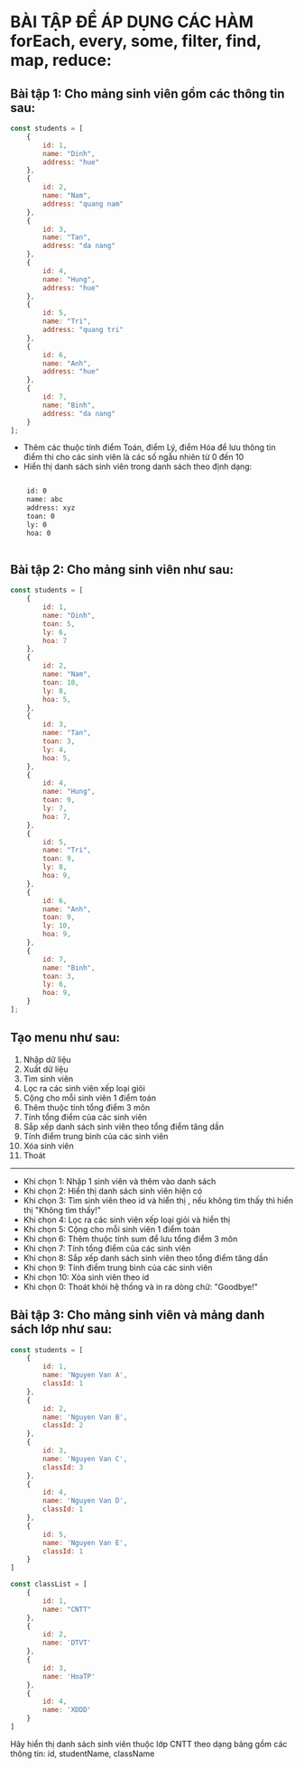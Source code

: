 # BÀI TẬP ĐỂ ÁP DỤNG CÁC HÀM forEach, every, some, filter, find, map, reduce:

## Bài tập 1: Cho mảng sinh viên gồm các thông tin sau:

```js
const students = [
    {
        id: 1,
        name: "Dinh",
        address: "hue"
    },
    {
        id: 2,
        name: "Nam",
        address: "quang nam"
    },
    {
        id: 3,
        name: "Tan",
        address: "da nang"
    },
    {
        id: 4,
        name: "Hung",
        address: "hue"
    },
    {
        id: 5,
        name: "Tri",
        address: "quang tri"
    },
    {
        id: 6,
        name: "Anh",
        address: "hue"
    },
    {
        id: 7,
        name: "Binh",
        address: "da nang"
    }
];
```

- Thêm các thuộc tính điểm Toán, điểm Lý, điểm Hóa để lưu thông tin điểm thi cho các sinh viên là các số ngẫu nhiên từ 0 đến 10
- Hiển thị danh sách sinh viên trong danh sách theo định dạng:

```html

    id: 0
    name: abc
    address: xyz
    toan: 0
    ly: 0
    hoa: 0
 
```

## Bài tập 2: Cho mảng sinh viên như sau:

```js
const students = [
    {
        id: 1,
        name: "Dinh",
        toan: 5,
        ly: 6,
        hoa: 7
    },
    {
        id: 2,
        name: "Nam",
        toan: 10,
        ly: 8,
        hoa: 5,
    },
    {
        id: 3,
        name: "Tan",
        toan: 3,
        ly: 4,
        hoa: 5,
    },
    {
        id: 4,
        name: "Hung",
        toan: 9,
        ly: 7,
        hoa: 7,
    },
    {
        id: 5,
        name: "Tri",
        toan: 9,
        ly: 8,
        hoa: 9,
    },
    {
        id: 6,
        name: "Anh",
        toan: 9,
        ly: 10,
        hoa: 9,
    },
    {
        id: 7,
        name: "Binh",
        toan: 3,
        ly: 6,
        hoa: 9,
    }
];
```

Tạo menu như sau:
---------------------------------------
1. Nhập dữ liệu
2. Xuất dữ liệu
3. Tìm sinh viên
4. Lọc ra các sinh viên xếp loại giỏi
5. Cộng cho mỗi sinh viên 1 điểm toán
6. Thêm thuộc tính tổng điểm 3 môn
7. Tính tổng điểm của các sinh viên
8. Sắp xếp danh sách sinh viên theo tổng điểm tăng dần
9. Tính điểm trung bình của các sinh viên
10. Xóa sinh viên
0. Thoát
---------------------------------------

- Khi chọn 1: Nhập 1 sinh viên và thêm vào danh sách
- Khi chọn 2: Hiển thị danh sách sinh viên hiện có
- Khi chọn 3: Tìm sinh viên theo id và hiển thị , nếu không tìm thấy thì hiển thị "Không tìm thấy!"
- Khi chọn 4: Lọc ra các sinh viên xếp loại giỏi và hiển thị
- Khi chọn 5: Cộng cho mỗi sinh viên 1 điểm toán
- Khi chọn 6: Thêm thuộc tính sum để lưu tổng điểm 3 môn
- Khi chọn 7: Tính tổng điểm của các sinh viên
- Khi chọn 8: Sắp xếp danh sách sinh viên theo tổng điểm tăng dần
- Khi chọn 9: Tính điểm trung bình của các sinh viên
- Khi chọn 10: Xóa sinh viên theo id
- Khi chọn 0: Thoát khỏi hệ thống và in ra dòng chữ: "Goodbye!"

## Bài tập 3: Cho mảng sinh viên và mảng danh sách lớp như sau:

```js
const students = [
    {
        id: 1,
        name: 'Nguyen Van A',
        classId: 1
    },
    {
        id: 2,
        name: 'Nguyen Van B',
        classId: 2
    },
    {
        id: 3,
        name: 'Nguyen Van C',
        classId: 3
    },
    {
        id: 4,
        name: 'Nguyen Van D',
        classId: 1
    },
    {
        id: 5,
        name: 'Nguyen Van E',
        classId: 1
    }
]

const classList = [
    {
        id: 1,
        name: "CNTT"
    },
    {
        id: 2,
        name: 'DTVT'
    },
    {
        id: 3,
        name: 'HoaTP'
    },
    {
        id: 4,
        name: 'XDDD'
    }
]
```

Hãy hiển thị danh sách sinh viên thuộc lớp CNTT theo dạng bảng gồm các thông tin: id, studentName, className